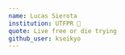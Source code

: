```yaml
---
name: Lucas Sierota
institution: UTFPR 🚩
quote: Live free or die trying
github_user: kseikyo
---
```

